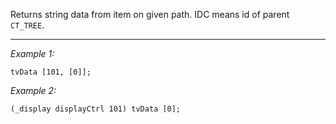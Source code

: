 Returns string data from item on given path. IDC means id of parent `CT_TREE`.


---
*Example 1:*
```sqf
tvData [101, [0]];
```

*Example 2:*
```sqf
(_display displayCtrl 101) tvData [0];
```